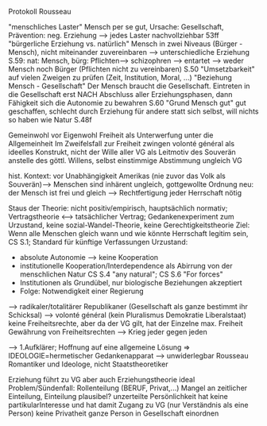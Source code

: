 Protokoll Rousseau


"menschliches Laster" Mensch per se gut, Ursache: Gesellschaft, Prävention: neg. Erziehung --> jedes Laster nachvollziehbar 53ff
"bürgerliche Erziehung vs. natürlich" Mensch in zwei Niveaus (Bürger - Mensch), nicht miteinander zuvereinbaren --> unterschiedliche Erziehung S.59: nat: Mensch, bürg: Pflichten--> schizophren --> entartet --> weder Mensch noch Bürger (Pflichten nicht zu vereinbaren) S.50
"Umsetzbarkeit" auf vielen Zweigen zu prüfen (Zeit, Institution, Moral, ...)
"Beziehung Mensch - Gesellschaft" Der Mensch braucht die Gesellschaft. Eintreten in die Gesellschaft erst NACH Abschluss aller Erziehungsphasen, dann Fähigkeit sich die Autonomie zu bewahren S.60
"Grund Mensch gut" gut geschaffen, schlecht durch Erziehung für andere statt sich selbst, will nichts so haben wie Natur S.48f

Gemeinwohl vor Eigenwohl
Freiheit als Unterwerfung unter die Allgemeinheit
Im Zweifelsfall zur Freiheit zwingen
volonté général als ideelles Konstrukt, nicht der Wille aller
VG als Leitmotiv des Souverän anstelle des göttl. Willens, selbst einstimmige Abstimmung ungleich VG

hist. Kontext: vor Unabhängigkeit Amerikas (nie zuvor das Volk als Souverän)--> Menschen sind inhärent ungleich, gottgewollte Ordnung
neu: der Mensch ist frei und gleich --> Rechtfertigung jeder Herrschaft nötig

Staus der Theorie: nicht positiv/empirisch, hauptsächlich normativ; Vertragstheorie <--> tatsächlicher Vertrag; Gedankenexperiment zum Urzustand, keine sozial-Wandel-Theorie, keine Gerechtigkeitstheorie
Ziel: Wenn alle Menschen gleich wann und wie könnte Herrschaft legitim sein, CS S.1; Standard für künftige Verfassungen
Urzustand:
- absolute Autonomie --> keine Kooperation
- institutionelle Kooperation/Interdependence als Abirrung von der menschlichen Natur CS S.4 "any natural"; CS S.6 "For forces"
- Institutionen als Grundübel, nur biologische Beziehungen akzeptiert
- Folge: Notwendigkeit einer Regierung

--> radikaler/totalitärer Republikaner (Gesellschaft als ganze bestimmt ihr Schicksal) --> volonté général (kein Pluralismus Demokratie Liberalstaat)
keine Freiheitsrechte, aber da der VG gilt, hat der Einzelne max. Freiheit
Gewährung von Freiheitsrechten --> Krieg jeder gegen jeden

--> 1.Aufklärer; Hoffnung auf eine allgemeine Lösung
=> IDEOLOGIE=hermetischer Gedankenapparat --> unwiderlegbar
Rousseau Romantiker und Ideologe, nicht Staatstheoretiker

Erziehung führt zu VG
aber auch Erziehungstheorie ideal
Problem/Sündenfall: Rollenteilung (BERUF, Privat,...)
Mangel an zeitlicher Einteilung, Einteilung plausibel?
unzerteilte Persönlichkeit hat keine partikularInteresse und hat damit Zugang zu VG (nur Verständnis als eine Person) keine Privatheit ganze Person in Gesellschaft einordnen
